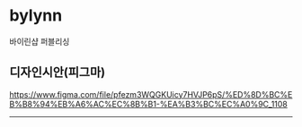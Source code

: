 # bylynn
바이린샵 퍼블리싱

<h2>디자인시안(피그마)</h2>

https://www.figma.com/file/pfezm3WQGKUicy7HVJP6pS/%ED%8D%BC%EB%B8%94%EB%A6%AC%EC%8B%B1-%EA%B3%BC%EC%A0%9C_1108

<hr>


